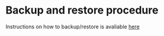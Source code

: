 # Backup and restore procedure

Instructions on how to backup/restore is avaliable [here](https://github.com/elastisys/ck8s-ops/tree/master/backup/harbor)
